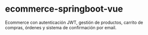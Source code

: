 # ecommerce-springboot-vue
 Ecommerce con autenticación JWT, gestión de productos, carrito de compras, órdenes y sistema de confirmación por email.
